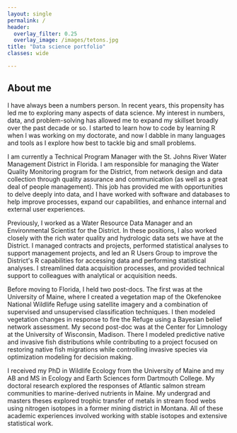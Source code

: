```yaml
---
layout: single
permalink: /
header:
  overlay_filter: 0.25
  overlay_image: /images/tetons.jpg
title: "Data science portfolio"  
classes: wide

---
```


## About me
I have always been a numbers person.  In recent years, this propensity has led me to exploring many aspects of data science.  My interest in numbers, data, and problem-solving has allowed me to expand my skillset broadly over the past decade or so.  I started to learn how to code by learning R when I was working on my doctorate, and now I dabble in many languages and tools as I explore how best to tackle big and small problems.

I am currently a Technical Program Manager with the St. Johns River Water Management District in Florida.  I am responsible for managing the Water Quality Monitoring program for the District, from network design and data collection through quality assurance and communication (as well as a great deal of people management).  This job has provided me with opportunities to delve deeply into data, and I have worked with software and databases to help improve processes, expand our capabilities, and enhance internal and external user experiences.

Previously, I worked as a Water Resource Data Manager and an Environmental Scientist for the District.  In these positions, I also worked closely with the rich water quality and hydrologic data sets we have at the District.  I managed contracts and projects, performed statistical analyses to support management projects, and led an R Users Group to improve the District's R capabilities for accessing data and performing statistical analyses.  I streamlined data acquisition processes, and provided technical support to colleagues with analytical or acquisition needs.

Before moving to Florida, I held two post-docs.  The first was at the University of Maine, where I created a vegetation map of the Okefenokee National Wildlife Refuge using satellite imagery and a combination of supervised and unsupervised classification techniques.  I then modeled vegetation changes in response to fire the Refuge using a Bayesian belief network assessment.  My second post-doc was at the Center for Limnology at the University of Wisconsin, Madison.  There I modeled predictive native and invasive fish distributions while contributing to a project focused on restoring native fish migrations while controlling invasive species via optimization modeling for decision making.

I received my PhD in Wildlife Ecology from the University of Maine and my AB and MS in Ecology and Earth Sciences form Dartmouth College.  My doctoral research explored the responses of Atlantic salmon stream communities to marine-derived nutrients in Maine.  My undergrad and masters theses explored trophic transfer of metals in stream food webs using nitrogen isotopes in a former mining district in Montana.  All of these academic experiences involved working with stable isotopes and extensive statistical work.
